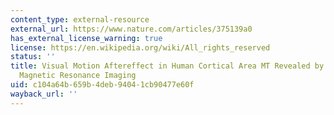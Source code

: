```yaml
---
content_type: external-resource
external_url: https://www.nature.com/articles/375139a0
has_external_license_warning: true
license: https://en.wikipedia.org/wiki/All_rights_reserved
status: ''
title: Visual Motion Aftereffect in Human Cortical Area MT Revealed by Functional
  Magnetic Resonance Imaging
uid: c104a64b-659b-4deb-9404-1cb90477e60f
wayback_url: ''
---
```

